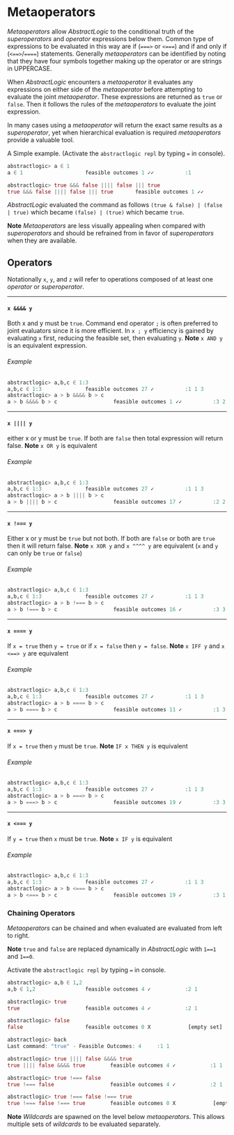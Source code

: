# Metaoperators

*Metaoperators* allow *AbstractLogic* to the conditional truth of the *superoperators* and *operator* expressions below them. Common type of expressions to be evaluated in this way are if (`===>` or `<===`) and if and only if (`<==>`/`====`) statements. Generally *metaoperators* can be identified by noting that they have four symbols together making up the operator or are strings in UPPERCASE.

When *AbstractLogic* encounters a *metaoperator* it evaluates any expressions on either side of the *metaoperator* before attempting to evaluate the joint *metaoperator*. These expressions are returned as `true` or `false`. Then it follows the rules of the *metaoperators* to evaluate the joint expression.

In many cases using a *metaoperator* will return the exact same results as a *superoperator*, yet when hierarchical evaluation is required *metaoperators* provide a valuable tool.

A Simple example. (Activate the `abstractlogic repl` by typing `=` in console).
```julia
abstractlogic> a ∈ 1
a ∈ 1                    feasible outcomes 1 ✓✓          :1

abstractlogic> true &&& false |||| false ||| true
true &&& false |||| false ||| true       feasible outcomes 1 ✓✓          :1
```
*AbstractLogic* evaluated the command as follows `(true & false) | (false | true)` which became `(false) | (true)` which became `true`.

**Note** *Metaoperators* are less visually appealing when compared with *superoperators* and should be refrained from in favor of *superoperators* when they are available.

## Operators
Notationally `x`, `y`, and `z` will refer to operations composed of at least
one *operator* or *superoperator*.

---
#### `x &&&& y`
Both x and y must be `true`. Command end operator `;` is often preferred to joint evaluators since it is more efficient. In `x ; y` efficiency is gained by evaluating `x` first, reducing the feasible set, then evaluating `y`.
**Note** `x AND y` is an equivalent expression.

###### Example
```julia
abstractlogic> a,b,c ∈ 1:3
a,b,c ∈ 1:3              feasible outcomes 27 ✓          :1 1 3
abstractlogic> a > b &&&& b > c
a > b &&&& b > c                  feasible outcomes 1 ✓✓          :3 2 1
```

---
#### `x |||| y`
either x or y must be `true`. If both are `false` then total expression will return false.
**Note** `x OR y` is equivalent

###### Example
```julia
abstractlogic> a,b,c ∈ 1:3
a,b,c ∈ 1:3              feasible outcomes 27 ✓          :1 1 3
abstractlogic> a > b |||| b > c
a > b |||| b > c                  feasible outcomes 17 ✓          :2 2 1
```

---
#### `x !=== y`
Either x or y must be `true` but not both. If both are `false` or both are `true` then it will return false.
**Note** `x XOR y` and `x ^^^^ y` are equivalent (`x` and `y` can only be `true` or `false`)

###### Example
```julia
abstractlogic> a,b,c ∈ 1:3
a,b,c ∈ 1:3              feasible outcomes 27 ✓          :1 1 3
abstractlogic> a > b !=== b > c
a > b !=== b > c                  feasible outcomes 16 ✓          :3 3 2
```

---
#### `x ==== y`
If `x = true` then `y = true` or if `x = false` then `y = false`.
**Note** `x IFF y` and `x <==> y` are equivalent

###### Example
```julia
abstractlogic> a,b,c ∈ 1:3
a,b,c ∈ 1:3              feasible outcomes 27 ✓          :1 1 3
abstractlogic> a > b ==== b > c
a > b ==== b > c                  feasible outcomes 11 ✓          :1 3 3
```

---
#### `x ===> y`
If `x = true` then `y` must be `true`.
**Note** `IF x THEN y` is equivalent

###### Example
```julia
abstractlogic> a,b,c ∈ 1:3
a,b,c ∈ 1:3              feasible outcomes 27 ✓          :1 1 3
abstractlogic> a > b ===> b > c
a > b ===> b > c                  feasible outcomes 19 ✓          :3 3 3
```

---
#### `x <=== y`
If `y = true` then `x` must be `true`.
**Note** `x IF y` is equivalent

###### Example
```julia
abstractlogic> a,b,c ∈ 1:3
a,b,c ∈ 1:3              feasible outcomes 27 ✓          :1 1 3
abstractlogic> a > b <=== b > c
a > b <=== b > c                  feasible outcomes 19 ✓          :3 1 1
```


### Chaining Operators
*Metaoperators* can be chained and when evaluated are evaluated from left to right.

**Note** `true` and `false` are replaced dynamically in *AbstractLogic* with `1==1` and `1==0`.

Activate the `abstractlogic repl` by typing `=` in console.
```julia
abstractlogic> a,b ∈ 1,2
a,b ∈ 1,2                feasible outcomes 4 ✓           :2 1

abstractlogic> true
true                     feasible outcomes 4 ✓           :2 1

abstractlogic> false
false                    feasible outcomes 0 X            [empty set]

abstractlogic> back
Last command: "true" - Feasible Outcomes: 4     :1 1

abstractlogic> true |||| false &&&& true
true |||| false &&&& true        feasible outcomes 4 ✓           :1 1

abstractlogic> true !=== false
true !=== false                  feasible outcomes 4 ✓           :2 1

abstractlogic> true !=== false !=== true
true !=== false !=== true        feasible outcomes 0 X            [empty set]
```

**Note** *Wildcards* are spawned on the level below *metaoperators*. This allows multiple sets of *wildcards* to be evaluated separately.
